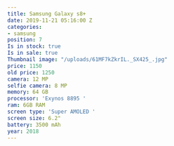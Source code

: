 ```yaml
---
title: Samsung Galaxy s8+
date: 2019-11-21 05:16:00 Z
categories:
- samsung
position: 7
Is in stock: true
Is in sale: true
Thumbnail image: "/uploads/61MF7kZkrIL._SX425_.jpg"
price: 1150
old price: 1250
camera: 12 MP
selfie camera: 8 MP
memory: 64 GB
processor: 'Exynos 8895 '
ram: 6GB RAM
screen type: 'Super AMOLED '
screen size: 6.2"
battery: 3500 mAh
year: 2018
---
```


